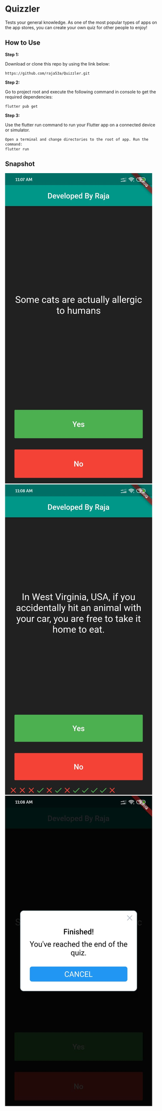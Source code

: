 # Quizzler
Tests your general knowledge. As one of the most popular types of apps on the app stores, you can create your own quiz for other people to enjoy!

## How to Use

**Step 1:**

Download or clone this repo by using the link below:

```
https://github.com/raja53a/Quizzler.git
```
**Step 2:**

Go to project root and execute the following command in console to get the required dependencies: 

```
flutter pub get 
```
**Step 3:**

Use the flutter run command to run your Flutter app on a connected device or simulator.

```
Open a terminal and change directories to the root of app. Run the command:
flutter run
```

## Snapshot
![Screenshot](Quiz_1.jpeg) 
![Screenshot](Quiz_2.jpeg)
![Screenshot](Quiz_3.jpeg)
